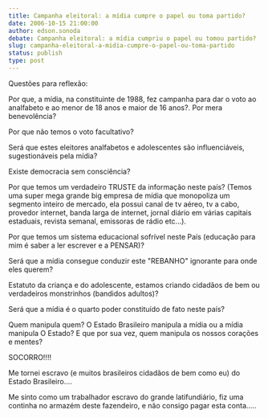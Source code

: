 ```yaml
---
title: Campanha eleitoral: a mídia cumpre o papel ou toma partido? 
date: 2006-10-15 21:00:00
author: edson.sonoda
debate: Campanha eleitoral: a mídia cumpriu o papel ou tomou partido?
slug: campanha-eleitoral-a-midia-cumpre-o-papel-ou-toma-partido
status: publish 
type: post
---
```


Questões para reflexão: 


Por que, a mídia, na constituinte de 1988, fez campanha para dar o voto ao analfabeto e ao menor de 18 anos e maior de 16 anos?. Por mera benevolência?


Por que não temos o voto facultativo?


Será que estes eleitores analfabetos e adolescentes são influenciáveis, sugestionáveis pela mídia?


Existe democracia sem consciência?


Por que temos um verdadeiro TRUSTE da informação neste país? (Temos uma super mega grande big empresa de mídia que monopoliza um segmento inteiro de mercado, ela possui canal de tv aéreo, tv a cabo, provedor internet, banda larga de internet, jornal diário em várias capitais estaduais, revista semanal, emissoras de rádio etc...).


Por que temos um sistema educacional sofrível neste País (educação para mim é saber a ler escrever e a PENSAR)?


Será que a mídia consegue conduzir este "REBANHO" ignorante para onde eles querem?


Estatuto da criança e do adolescente, estamos criando cidadãos de bem ou verdadeiros monstrinhos (bandidos adultos)?


Será que a mídia é o quarto poder constituído de fato neste país?


Quem manipula quem? O Estado Brasileiro manipula a mídia ou a mídia manipula O Estado? E que por sua vez, quem manipula os nossos corações e mentes?


SOCORRO!!!!


Me tornei escravo (e muitos brasileiros cidadãos de bem como eu) do Estado Brasileiro....


Me sinto como um trabalhador escravo do grande latifundiário, fiz uma continha no armazém deste fazendeiro, e não consigo pagar esta conta.....


